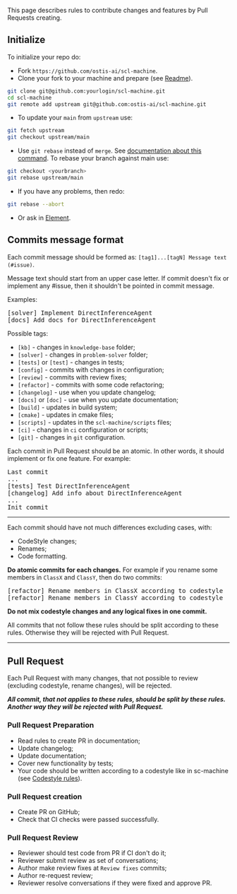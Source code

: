 This page describes rules to contribute changes and features by Pull Requests creating.

## Initialize

To initialize your repo do:

* Fork `https://github.com/ostis-ai/scl-machine`.
* Clone your fork to your machine and prepare (see [Readme](https://github.com/ostis-ai/scl-machine)).

```sh
git clone git@github.com:yourlogin/scl-machine.git
cd scl-machine
git remote add upstream git@github.com:ostis-ai/scl-machine.git
```

* To update your `main` from `upstream` use:

```sh
git fetch upstream
git checkout upstream/main
```

* Use `git rebase` instead of `merge`. See [documentation about this command](https://git-scm.com/docs/git-rebase). To rebase your branch against main use:

```sh
git checkout <yourbranch>
git rebase upstream/main
```

* If you have any problems, then redo:

```sh
git rebase --abort
```

* Or ask in [Element](https://app.element.io/index.html#/room/#ostis_tech_support:matrix.org).

## Commits message format

Each commit message should be formed as: `[tag1]...[tagN] Message text (#issue)`.

Message text should start from an upper case letter. If commit doesn't fix or implement any #issue, then it shouldn't be pointed in commit message.

Examples:
<pre>
[solver] Implement DirectInferenceAgent
[docs] Add docs for DirectInferenceAgent
</pre>

Possible tags:

  * `[kb]` - changes in `knowledge-base` folder;
  * `[solver]` - changes in `problem-solver` folder;
  * `[tests]` or `[test]` - changes in tests;
  * `[config]` - commits with changes in configuration;
  * `[review]` - commits with review fixes;
  * `[refactor]` - commits with some code refactoring;
  * `[changelog]` - use when you update changelog;
  * `[docs]` or `[doc]` - use when you update documentation;
  * `[build]` - updates in build system;
  * `[cmake]` - updates in cmake files;
  * `[scripts]` - updates in the `scl-machine/scripts` files;
  * `[ci]` - changes in `ci` configuration or scripts;
  * `[git]` - changes in `git` configuration.

Each commit in Pull Request should be an atomic. In other words, it should implement or fix one feature. For example:

<pre>
Last commit
...
[tests] Test DirectInferenceAgent
[changelog] Add info about DirectInferenceAgent
...
Init commit
</pre>

***
Each commit should have not much differences excluding cases, with:

  * CodeStyle changes; 
  * Renames; 
  * Code formatting.

**Do atomic commits for each changes.** For example if you rename some members in `ClassX` and `ClassY`, then do two commits:
<pre>
[refactor] Rename members in ClassX according to codestyle
[refactor] Rename members in ClassY according to codestyle
</pre>

**Do not mix codestyle changes and any logical fixes in one commit.**

All commits that not follow these rules should be split according to these rules. Otherwise they will be rejected with Pull Request.

***
## Pull Request

Each Pull Request with many changes, that not possible to review (excluding codestyle, rename changes), will be rejected.

_**All commit, that not applies to these rules, should be split by these rules. Another way they will be rejected with Pull Request.**_

### Pull Request Preparation

 - Read rules to create PR in documentation;
 - Update changelog;
 - Update documentation;
 - Cover new functionality by tests;
 - Your code should be written according to a codestyle like in sc-machine (see [Codestyle rules](https://ostis-ai.github.io/sc-machine/dev/codestyle/)).

### Pull Request creation

 - Create PR on GitHub;
 - Check that CI checks were passed successfully.

### Pull Request Review

 - Reviewer should test code from PR if CI don't do it;
 - Reviewer submit review as set of conversations;
 - Author make review fixes at `Review fixes` commits;
 - Author re-request review;
 - Reviewer resolve conversations if they were fixed and approve PR.

